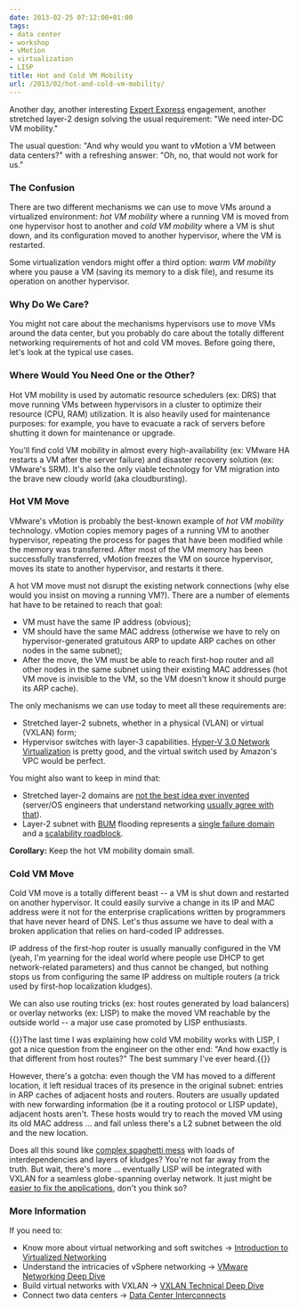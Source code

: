 ```yaml
---
date: 2013-02-25 07:12:00+01:00
tags:
- data center
- workshop
- vMotion
- virtualization
- LISP
title: Hot and Cold VM Mobility
url: /2013/02/hot-and-cold-vm-mobility/
---
```

Another day, another interesting [Expert Express](http://www.ipspace.net/ExpertExpress) engagement, another stretched layer-2 design solving the usual requirement: "We need inter-DC VM mobility."

The usual question: "And why would you want to vMotion a VM between data centers?" with a refreshing answer: "Oh, no, that would not work for us."
<!--more-->
### The Confusion

There are two different mechanisms we can use to move VMs around a virtualized environment: *hot VM mobility* where a running VM is moved from one hypervisor host to another and *cold VM mobility* where a VM is shut down, and its configuration moved to another hypervisor, where the VM is restarted.

Some virtualization vendors might offer a third option: *warm VM mobility* where you pause a VM (saving its memory to a disk file), and resume its operation on another hypervisor.

### Why Do We Care?

You might not care about the mechanisms hypervisors use to move VMs around the data center, but you probably do care about the totally different networking requirements of hot and cold VM moves. Before going there, let's look at the typical use cases.

### Where Would You Need One or the Other?

Hot VM mobility is used by automatic resource schedulers (ex: DRS) that move running VMs between hypervisors in a cluster to optimize their resource (CPU, RAM) utilization. It is also heavily used for maintenance purposes: for example, you have to evacuate a rack of servers before shutting it down for maintenance or upgrade.

You'll find cold VM mobility in almost every high-availability (ex: VMware HA restarts a VM after the server failure) and disaster recovery solution (ex: VMware's SRM). It's also the only viable technology for VM migration into the brave new cloudy world (aka cloudbursting).

### Hot VM Move

VMware's vMotion is probably the best-known example of *hot VM mobility* technology. vMotion copies memory pages of a running VM to another hypervisor, repeating the process for pages that have been modified while the memory was transferred. After most of the VM memory has been successfully transferred, vMotion freezes the VM on source hypervisor, moves its state to another hypervisor, and restarts it there.

A hot VM move must not disrupt the existing network connections (why else would you insist on moving a running VM?). There are a number of elements hat have to be retained to reach that goal:

-   VM must have the same IP address (obvious);
-   VM should have the same MAC address (otherwise we have to rely on hypervisor-generated gratuitous ARP to update ARP caches on other nodes in the same subnet);
-   After the move, the VM must be able to reach first-hop router and all other nodes in the same subnet using their existing MAC addresses (hot VM move is invisible to the VM, so the VM doesn't know it should purge its ARP cache).

The only mechanisms we can use today to meet all these requirements are:

-   Stretched layer-2 subnets, whether in a physical (VLAN) or virtual (VXLAN) form;
-   Hypervisor switches with layer-3 capabilities. [Hyper-V 3.0 Network Virtualization](/2012/12/hyper-v-network-virtualization-wnvnvgre/) is pretty good, and the virtual switch used by Amazon's VPC would be perfect.

You might also want to keep in mind that:

-   Stretched layer-2 domains are [not the best idea ever invented](/2011/06/stretched-clusters-almost-as-good-as/) (server/OS engineers that understand networking [usually agree with that](/2012/03/stretched-layer-2-subnets-server/)).
-   Layer-2 subnet with [BUM](http://etherealmind.com/network-dictionary-bum/) flooding represents a [single failure domain](/2012/05/layer-2-network-is-single-failure/) and a [scalability roadblock](/2012/05/transparent-bridging-aka-l2-switching/).

**Corollary:** Keep the hot VM mobility domain small.

### Cold VM Move

Cold VM move is a totally different beast -- a VM is shut down and restarted on another hypervisor. It could easily survive a change in its IP and MAC address were it not for the enterprise craplications written by programmers that have never heard of DNS. Let's thus assume we have to deal with a broken application that relies on hard-coded IP addresses.

IP address of the first-hop router is usually manually configured in the VM (yeah, I'm yearning for the ideal world where people use DHCP to get network-related parameters) and thus cannot be changed, but nothing stops us from configuring the same IP address on multiple routers (a trick used by first-hop localization kludges).

We can also use routing tricks (ex: host routes generated by load balancers) or overlay networks (ex: LISP) to make the moved VM reachable by the outside world -- a major use case promoted by LISP enthusiasts.

{{<note>}}The last time I was explaining how cold VM mobility works with LISP, I got a nice question from the engineer on the other end: "And how exactly is that different from host routes?" The best summary I've ever heard.{{</note>}}

However, there's a gotcha: even though the VM has moved to a different location, it left residual traces of its presence in the original subnet: entries in ARP caches of adjacent hosts and routers. Routers are usually updated with new forwarding information (be it a routing protocol or LISP update), adjacent hosts aren't. These hosts would try to reach the moved VM using its old MAC address ... and fail unless there's a L2 subnet between the old and the new location.

Does all this sound like [complex spaghetti mess](/2011/02/traffic-trombone-what-it-is-and-how-you/) with loads of interdependencies and layers of kludges? You're not far away from the truth. But wait, there's more ... eventually LISP will be integrated with VXLAN for a seamless globe-spanning overlay network. It just might be [easier to fix the applications](http://rovingengineer.wordpress.com/2011/03/16/tcp-the-most-expensive-part-of-your-datacentre/), don't you think so?

### More Information

If you need to:

-   Know more about virtual networking and soft switches → [Introduction to Virtualized Networking](http://www.ipspace.net/Introduction_to_Virtualized_Networking)
-   Understand the intricacies of vSphere networking → [VMware Networking Deep Dive](http://www.ipspace.net/VMware_Networking_Deep_Dive)
-   Build virtual networks with VXLAN → [VXLAN Technical Deep Dive](http://www.ipspace.net/VXLAN_Technical_Deep_Dive)
-   Connect two data centers → [Data Center Interconnects](http://www.ipspace.net/Data_Center_Interconnects)
